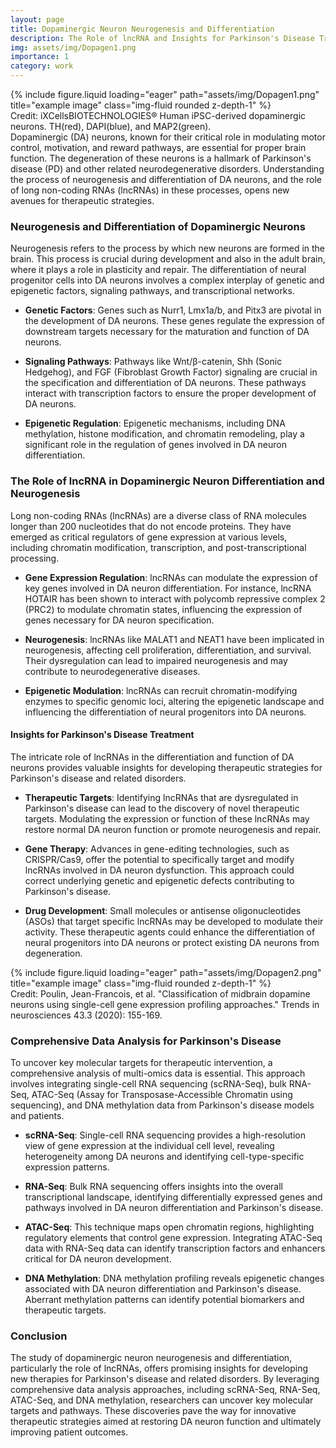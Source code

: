 ```yaml
---
layout: page
title: Dopaminergic Neuron Neurogenesis and Differentiation
description: The Role of lncRNA and Insights for Parkinson's Disease Treatment
img: assets/img/Dopagen1.png
importance: 1
category: work
---
```


<div class="row">
    <div class="col-sm mt-3 mt-md-0">
        {% include figure.liquid loading="eager" path="assets/img/Dopagen1.png" title="example image" class="img-fluid rounded z-depth-1" %}
    </div>
</div>
<div class="caption">
    Credit: iXCellsBIOTECHNOLOGIES® Human iPSC-derived dopaminergic neurons. TH(red), DAPI(blue), and MAP2(green).
</div>

<div class="justified-text">
  Dopaminergic (DA) neurons, known for their critical role in modulating motor control, motivation, and reward pathways, are essential for proper brain function. The degeneration of these neurons is a hallmark of Parkinson's disease (PD) and other related neurodegenerative disorders. Understanding the process of neurogenesis and differentiation of DA neurons, and the role of long non-coding RNAs (lncRNAs) in these processes, opens new avenues for therapeutic strategies.
</div>


### Neurogenesis and Differentiation of Dopaminergic Neurons

Neurogenesis refers to the process by which new neurons are formed in the brain. This process is crucial during development and also in the adult brain, where it plays a role in plasticity and repair. The differentiation of neural progenitor cells into DA neurons involves a complex interplay of genetic and epigenetic factors, signaling pathways, and transcriptional networks.

- **Genetic Factors**: Genes such as Nurr1, Lmx1a/b, and Pitx3 are pivotal in the development of DA neurons. These genes regulate the expression of downstream targets necessary for the maturation and function of DA neurons.

- **Signaling Pathways**: Pathways like Wnt/β-catenin, Shh (Sonic Hedgehog), and FGF (Fibroblast Growth Factor) signaling are crucial in the specification and differentiation of DA neurons. These pathways interact with transcription factors to ensure the proper development of DA neurons.

- **Epigenetic Regulation**: Epigenetic mechanisms, including DNA methylation, histone modification, and chromatin remodeling, play a significant role in the regulation of genes involved in DA neuron differentiation.


### The Role of lncRNA in Dopaminergic Neuron Differentiation and Neurogenesis

Long non-coding RNAs (lncRNAs) are a diverse class of RNA molecules longer than 200 nucleotides that do not encode proteins. They have emerged as critical regulators of gene expression at various levels, including chromatin modification, transcription, and post-transcriptional processing.

- **Gene Expression Regulation**: lncRNAs can modulate the expression of key genes involved in DA neuron differentiation. For instance, lncRNA HOTAIR has been shown to interact with polycomb repressive complex 2 (PRC2) to modulate chromatin states, influencing the expression of genes necessary for DA neuron specification.

- **Neurogenesis**: lncRNAs like MALAT1 and NEAT1 have been implicated in neurogenesis, affecting cell proliferation, differentiation, and survival. Their dysregulation can lead to impaired neurogenesis and may contribute to neurodegenerative diseases.

- **Epigenetic Modulation**: lncRNAs can recruit chromatin-modifying enzymes to specific genomic loci, altering the epigenetic landscape and influencing the differentiation of neural progenitors into DA neurons.

#### Insights for Parkinson's Disease Treatment

The intricate role of lncRNAs in the differentiation and function of DA neurons provides valuable insights for developing therapeutic strategies for Parkinson's disease and related disorders.

- **Therapeutic Targets**: Identifying lncRNAs that are dysregulated in Parkinson's disease can lead to the discovery of novel therapeutic targets. Modulating the expression or function of these lncRNAs may restore normal DA neuron function or promote neurogenesis and repair.

- **Gene Therapy**: Advances in gene-editing technologies, such as CRISPR/Cas9, offer the potential to specifically target and modify lncRNAs involved in DA neuron dysfunction. This approach could correct underlying genetic and epigenetic defects contributing to Parkinson's disease.

- **Drug Development**: Small molecules or antisense oligonucleotides (ASOs) that target specific lncRNAs may be developed to modulate their activity. These therapeutic agents could enhance the differentiation of neural progenitors into DA neurons or protect existing DA neurons from degeneration.

<div class="row">
    <div class="col-sm mt-3 mt-md-0">
        {% include figure.liquid loading="eager" path="assets/img/Dopagen2.png" title="example image" class="img-fluid rounded z-depth-1" %}
    </div>
</div>
<div class="caption">
    Credit: Poulin, Jean-Francois, et al. "Classification of midbrain dopamine neurons using single-cell gene expression profiling approaches." Trends in neurosciences 43.3 (2020): 155-169.
</div>

### Comprehensive Data Analysis for Parkinson's Disease

To uncover key molecular targets for therapeutic intervention, a comprehensive analysis of multi-omics data is essential. This approach involves integrating single-cell RNA sequencing (scRNA-Seq), bulk RNA-Seq, ATAC-Seq (Assay for Transposase-Accessible Chromatin using sequencing), and DNA methylation data from Parkinson's disease models and patients.

- **scRNA-Seq**: Single-cell RNA sequencing provides a high-resolution view of gene expression at the individual cell level, revealing heterogeneity among DA neurons and identifying cell-type-specific expression patterns.

- **RNA-Seq**: Bulk RNA sequencing offers insights into the overall transcriptional landscape, identifying differentially expressed genes and pathways involved in DA neuron differentiation and Parkinson's disease.

- **ATAC-Seq**: This technique maps open chromatin regions, highlighting regulatory elements that control gene expression. Integrating ATAC-Seq data with RNA-Seq data can identify transcription factors and enhancers critical for DA neuron development.

- **DNA Methylation**: DNA methylation profiling reveals epigenetic changes associated with DA neuron differentiation and Parkinson's disease. Aberrant methylation patterns can identify potential biomarkers and therapeutic targets.


### Conclusion

The study of dopaminergic neuron neurogenesis and differentiation, particularly the role of lncRNAs, offers promising insights for developing new therapies for Parkinson's disease and related disorders. By leveraging comprehensive data analysis approaches, including scRNA-Seq, RNA-Seq, ATAC-Seq, and DNA methylation, researchers can uncover key molecular targets and pathways. These discoveries pave the way for innovative therapeutic strategies aimed at restoring DA neuron function and ultimately improving patient outcomes.

